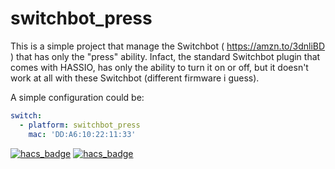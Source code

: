 # switchbot_press

This is a simple project that manage the Switchbot ( https://amzn.to/3dnliBD ) that has only the "press" ability.
Infact, the standard Switchbot plugin that comes with HASSIO, has only the ability to turn it on or off, but it doesn't work at all with these Switchbot (different firmware i guess). 

A simple configuration could be:
```yaml
switch:
  - platform: switchbot_press
    mac: 'DD:A6:10:22:11:33'

```

[![hacs_badge](https://img.shields.io/badge/HACS-Default-orange.svg?style=for-the-badge)](https://github.com/custom-components/hacs)
[![hacs_badge](https://img.shields.io/badge/HACS-Custom-orange.svg?style=for-the-badge)](https://github.com/custom-components/hacs)